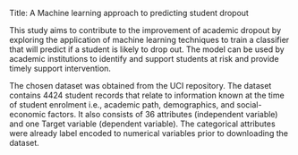 Title: A Machine learning approach to predicting student dropout

This study aims to contribute to the improvement of academic dropout by exploring the 
application of machine learning techniques to train a classifier that will predict if a student is 
likely to drop out. The model can be used by academic institutions to identify and support 
students at risk and provide timely support intervention. 

The chosen dataset was obtained from the UCI repository. The dataset contains 4424 student 
records that relate to information known at the time of student enrolment i.e., academic path, 
demographics, and social-economic factors. It also consists of 36 attributes (independent 
variable) and one Target variable (dependent variable). The categorical attributes were already
label encoded to numerical variables prior to downloading the dataset.
